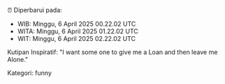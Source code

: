 ⏰ Diperbarui pada:
- WIB: Minggu, 6 April 2025 00.22.02 UTC
- WITA: Minggu, 6 April 2025 01.22.02 UTC
- WIT: Minggu, 6 April 2025 02.22.02 UTC

Kutipan Inspiratif:
"I want some one to give me a Loan and then leave me Alone."


Kategori: funny

